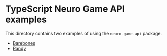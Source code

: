 # TypeScript Neuro Game API examples

This directory contains two examples of using the `neuro-game-api` package.

- [Barebones](./barebones/)
- [Randy](./randy/)
